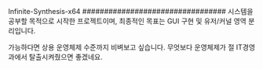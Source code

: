 Infinite-Synthesis-x64
#################################
시스템을 공부할 목적으로 시작한 프로젝트이며,
최종적인 목표는 GUI 구현 및 유저/커널 영역 분리입니다.

가능하다면 상용 운영체제 수준까지 비벼보고 싶습니다.
무엇보다 운영체제가 절 IT경영과에서 탈출시켜줬으면 좋겠네요.




